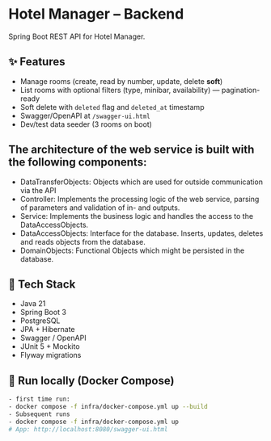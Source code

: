 # Hotel Manager – Backend

Spring Boot REST API for Hotel Manager.

## ✨ Features
- Manage rooms (create, read by number, update, delete **soft**)
- List rooms with optional filters (type, minibar, availability) — pagination-ready
- Soft delete with `deleted` flag and `deleted_at` timestamp
- Swagger/OpenAPI at `/swagger-ui.html`
- Dev/test data seeder (3 rooms on boot)


## The architecture of the web service is built with the following components:
- DataTransferObjects: Objects which are used for outside communication via the API
- Controller: Implements the processing logic of the web service, parsing of parameters and validation of in- and outputs.
- Service: Implements the business logic and handles the access to the DataAccessObjects.
- DataAccessObjects: Interface for the database. Inserts, updates, deletes and reads objects from the database.
- DomainObjects: Functional Objects which might be persisted in the database.

## 🚀 Tech Stack
- Java 21
- Spring Boot 3
- PostgreSQL
- JPA + Hibernate
- Swagger / OpenAPI
- JUnit 5 + Mockito
- Flyway migrations


## 🚀 Run locally (Docker Compose)
```bash
- first time run:
- docker compose -f infra/docker-compose.yml up --build
- Subsequent runs
- docker compose -f infra/docker-compose.yml up
# App: http://localhost:8080/swagger-ui.html
```


